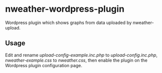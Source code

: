 nweather-wordpress-plugin
=========================

Wordpress plugin which shows graphs from data uploaded by nweather-upload.

Usage
-----
Edit and rename *upload-config-example.inc.php* to *upload-config.inc.php*,
*nweather-example.css* to *nweather.css*, then enable the plugin on the
Wordpress plugin configuration page.
